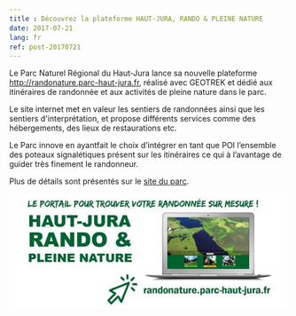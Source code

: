 ```yaml
---
title : Découvrez la plateforme HAUT-JURA, RANDO & PLEINE NATURE
date: 2017-07-21
lang: fr
ref: post-20170721
---
```


Le Parc Naturel Régional du Haut-Jura lance sa nouvelle plateforme <a href="http://randonature.parc-haut-jura.fr" target="_blank">http://randonature.parc-haut-jura.fr</a>, réalisé avec GEOTREK et dédié aux itinéraires de randonnée et aux activités de pleine nature dans le parc.

Le site internet met en valeur les sentiers de randonnées ainsi que les sentiers d'interprétation, et propose différents services comme des hébergements, des lieux de restaurations etc.

Le Parc innove en ayantfait le choix d’intégrer en tant que POI l’ensemble des poteaux signalétiques présent sur les itinéraires ce qui à l’avantage de guider très finement le randonneur.

Plus de détails sont présentés sur le <a href="http://www.parc-haut-jura.fr/fr/site-habitant/tourismedurable/jura-rando-pleine-nature.263-892__2772.php" target="_blank">site du parc</a>.

<a href="http://randonature.parc-haut-jura.fr" target="_blank"><img style="max-width: 100%;" src="/assets/img/pnr-ht-jura.jpg"></a>
